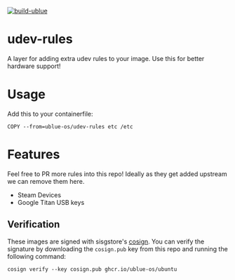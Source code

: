 [![build-ublue](https://github.com/ublue-os/udev-rules/actions/workflows/build.yml/badge.svg)](https://github.com/ublue-os/udev-rules/actions/workflows/build.yml)

# udev-rules

A layer for adding extra udev rules to your image. Use this for better hardware support!

# Usage

Add this to your containerfile:

    COPY --from=ublue-os/udev-rules etc /etc
    
# Features

Feel free to PR more rules into this repo! Ideally as they get added upstream we can remove them here. 

- Steam Devices
- Google Titan USB keys

## Verification

These images are signed with sisgstore's [cosign](https://docs.sigstore.dev/cosign/overview/). You can verify the signature by downloading the `cosign.pub` key from this repo and running the following command:

    cosign verify --key cosign.pub ghcr.io/ublue-os/ubuntu

